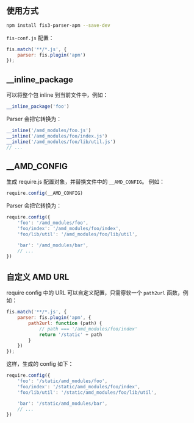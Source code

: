 ## 使用方式

```bash
npm install fis3-parser-apm --save-dev
```

`fis-conf.js` 配置：

```javascript
fis.match('**/*.js', {
    parser: fis.plugin('apm')
});
```

## __inline_package

可以将整个包 inline 到当前文件中，例如：

```javascript
__inline_package('foo')
```

Parser 会把它转换为：

```javascript
__inline('/amd_modules/foo.js')
__inline('/amd_modules/foo/index.js')
__inline('/amd_modules/foo/lib/util.js')
// ...
```

## __AMD_CONFIG

生成 require.js 配置对象，并替换文件中的 `__AMD_CONFIG`。
例如：

```javascript
require.config(__AMD_CONFIG)
```

Parser 会把它转换为：

```javascript
require.config({
    'foo': '/amd_modules/foo',
    'foo/index': '/amd_modules/foo/index',
    'foo/lib/util': '/amd_modules/foo/lib/util',

    'bar': '/amd_modules/bar',
    // ...
})
```

## 自定义 AMD URL

require config 中的 URL 可以自定义配置，只需穿软一个 `path2url` 函数，例如：

```javascript
fis.match('**/*.js', {
    parser: fis.plugin('apm', {
        path2url: function (path) {
            // path === '/amd_modules/foo/index'
            return '/static' + path
        }
    })
});
```

这样，生成的 config 如下：

```javascript
require.config({
    'foo': '/static/amd_modules/foo',
    'foo/index': '/static/amd_modules/foo/index',
    'foo/lib/util': '/static/amd_modules/foo/lib/util',

    'bar': '/static/amd_modules/bar',
    // ...
})
```
